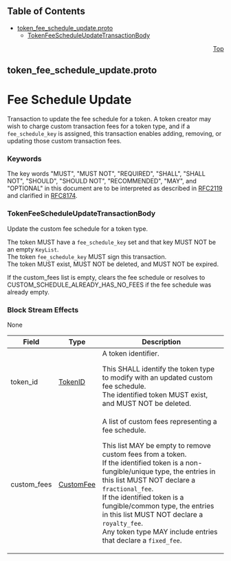 ## Table of Contents

- [token_fee_schedule_update.proto](#token_fee_schedule_update-proto)
    - [TokenFeeScheduleUpdateTransactionBody](#proto-TokenFeeScheduleUpdateTransactionBody)
  



<a name="token_fee_schedule_update-proto"></a>
<p align="right"><a href="#top">Top</a></p>

## token_fee_schedule_update.proto
# Fee Schedule Update
Transaction to update the fee schedule for a token. A token creator may
wish to charge custom transaction fees for a token type, and if a
`fee_schedule_key` is assigned, this transaction enables adding, removing,
or updating those custom transaction fees.

### Keywords
The key words "MUST", "MUST NOT", "REQUIRED", "SHALL", "SHALL NOT",
"SHOULD", "SHOULD NOT", "RECOMMENDED", "MAY", and "OPTIONAL" in this
document are to be interpreted as described in
[RFC2119](https://www.ietf.org/rfc/rfc2119) and clarified in
[RFC8174](https://www.ietf.org/rfc/rfc8174).


<a name="proto-TokenFeeScheduleUpdateTransactionBody"></a>

### TokenFeeScheduleUpdateTransactionBody
Update the custom fee schedule for a token type.

The token MUST have a `fee_schedule_key` set and that key MUST NOT
be an empty `KeyList`.<br/>
The token `fee_schedule_key` MUST sign this transaction.<br/>
The token MUST exist, MUST NOT be deleted, and MUST NOT be expired.<br/>

If the custom_fees list is empty, clears the fee schedule or resolves to
CUSTOM_SCHEDULE_ALREADY_HAS_NO_FEES if the fee schedule was already empty.

### Block Stream Effects
None


| Field | Type | Description |
| ----- | ---- | ----------- |
| token_id | [TokenID](#proto-TokenID) | A token identifier. <p> This SHALL identify the token type to modify with an updated custom fee schedule.<br/> The identified token MUST exist, and MUST NOT be deleted. |
| custom_fees | [CustomFee](#proto-CustomFee) | A list of custom fees representing a fee schedule. <p> This list MAY be empty to remove custom fees from a token.<br/> If the identified token is a non-fungible/unique type, the entries in this list MUST NOT declare a `fractional_fee`.<br/> If the identified token is a fungible/common type, the entries in this list MUST NOT declare a `royalty_fee`.<br/> Any token type MAY include entries that declare a `fixed_fee`. |





 <!-- end messages -->

 <!-- end enums -->

 <!-- end HasExtensions -->

 <!-- end services -->



